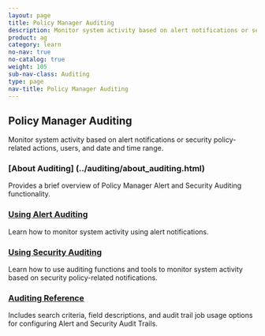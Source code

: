 ```yaml
---
layout: page
title: Policy Manager Auditing
description: Monitor system activity based on alert notifications or security policy-related actions, users, and date and time range.
product: ag
category: learn
no-nav: true
no-catalog: true
weight: 105
sub-nav-class: Auditing
type: page
nav-title: Policy Manager Auditing
---
```


## Policy Manager Auditing

Monitor system activity based on alert notifications or security policy-related actions, users, and date and time range.

<div class = "divider1"></div>

### [About Auditing] (../auditing/about_auditing.html)
Provides a brief overview of Policy Manager Alert and Security Auditing functionality.

<div class = "divider1"></div>

### [Using Alert Auditing](../auditing/using_alert_auditing.html)
Learn how to monitor system activity using alert notifications.

<div class = "divider1"></div>

### [Using Security Auditing](../auditing/using_security_auditing.html)
Learn how to use auditing functions and tools to monitor system activity based on security policy-related notifications.

<div class = "divider1"></div>

### [Auditing Reference](../auditing/auditing_reference.html)
Includes search criteria, field descriptions, and audit trail job usage options for configuring Alert and Security Audit Trails.

